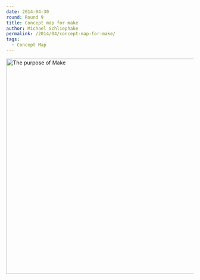 ```yaml
---
date: 2014-04-30
round: Round 9
title: Concept map for make
author: Michael Schliephake
permalink: /2014/04/concept-map-for-make/
tags:
  - Concept Map
---
```

[<img class="alignnone size-full wp-image-6883" alt="The purpose of Make" src="http://files.software-carpentry.org/training-course/2014/04/The-purpose-of-Make.png" width="771" height="578" />][1]

 [1]: http://files.software-carpentry.org/training-course/2014/04/The-purpose-of-Make.png
